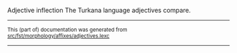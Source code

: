 Adjective inflection
The Turkana language adjectives compare.

* * *

<small>This (part of) documentation was generated from [src/fst/morphology/affixes/adjectives.lexc](https://github.com/giellalt/lang-tuv/blob/main/src/fst/morphology/affixes/adjectives.lexc)</small>

---

